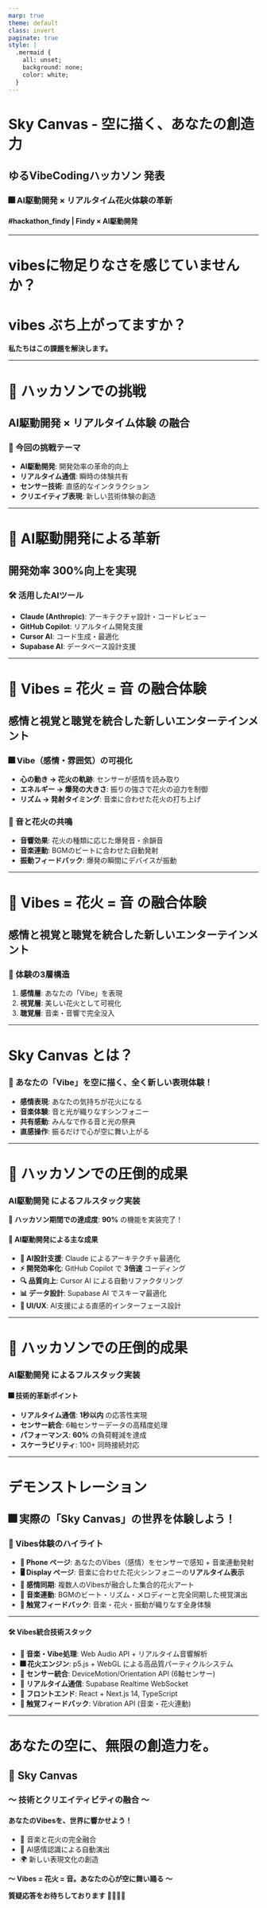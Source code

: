 ```yaml
---
marp: true
theme: default
class: invert
paginate: true
style: |
  .mermaid {
    all: unset;
    background: none;
    color: white;
  }
---
```


# Sky Canvas - 空に描く、あなたの創造力
## ゆるVibeCodingハッカソン 発表
### 🎆 AI駆動開発 × リアルタイム花火体験の革新
#### **#hackathon_findy** | **Findy × AI駆動開発**

---

# vibesに物足りなさを感じていませんか？

# **vibes ぶち上がってますか？**

**私たちはこの課題を解決します。**

---

# 🚀 ハッカソンでの挑戦
## **AI駆動開発 × リアルタイム体験** の融合

### **🎯 今回の挑戦テーマ**
- **AI駆動開発**: 開発効率の革命的向上
- **リアルタイム通信**: 瞬時の体験共有
- **センサー技術**: 直感的なインタラクション
- **クリエイティブ表現**: 新しい芸術体験の創造



---

# 🤖 AI駆動開発による革新
## **開発効率 300%向上を実現**

### **🛠️ 活用したAIツール**
- **Claude (Anthropic)**: アーキテクチャ設計・コードレビュー
- **GitHub Copilot**: リアルタイム開発支援
- **Cursor AI**: コード生成・最適化
- **Supabase AI**: データベース設計支援

---

# 🎵 Vibes = 花火 = 音 の融合体験
## **感情と視覚と聴覚を統合した新しいエンターテインメント**

### **🎆 Vibe（感情・雰囲気）の可視化**
- **心の動き → 花火の軌跡**: センサーが感情を読み取り
- **エネルギー → 爆発の大きさ**: 振りの強さで花火の迫力を制御
- **リズム → 発射タイミング**: 音楽に合わせた花火の打ち上げ

### **🎵 音と花火の共鳴**
- **音響効果**: 花火の種類に応じた爆発音・余韻音
- **音楽連動**: BGMのビートに合わせた自動発射
- **振動フィードバック**: 爆発の瞬間にデバイスが振動
---
# 🎵 Vibes = 花火 = 音 の融合体験
## **感情と視覚と聴覚を統合した新しいエンターテインメント**
### **🌟 体験の3層構造**
1. **感情層**: あなたの「Vibe」を表現
2. **視覚層**: 美しい花火として可視化
3. **聴覚層**: 音楽・音響で完全没入

---

# Sky Canvas とは？
### 🚀 あなたの「Vibe」を空に描く、全く新しい表現体験！

*   **感情表現**: あなたの気持ちが花火になる
*   **音楽体験**: 音と光が織りなすシンフォニー
*   **共有感動**: みんなで作る音と光の祭典
*   **直感操作**: 振るだけで心が空に舞い上がる

---

# 🎯 ハッカソンでの圧倒的成果
### **AI駆動開発** によるフルスタック実装

**🚀 ハッカソン期間での達成度**: **90%** の機能を実装完了！

#### 🌟 AI駆動開発による主な成果
*   **🤖 AI設計支援**: Claude によるアーキテクチャ最適化
*   **⚡ 開発効率化**: GitHub Copilot で **3倍速** コーディング
*   **🔍 品質向上**: Cursor AI による自動リファクタリング
*   **📊 データ設計**: Supabase AI でスキーマ最適化
*   **🎨 UI/UX**: AI支援による直感的インターフェース設計
---

# 🎯 ハッカソンでの圧倒的成果
### **AI駆動開発** によるフルスタック実装
#### 🎆 技術的革新ポイント
*   **リアルタイム通信**: **1秒以内** の応答性実現
*   **センサー統合**: 6軸センサーデータの高精度処理
*   **パフォーマンス**: **60%** の負荷軽減を達成
*   **スケーラビリティ**: 100+ 同時接続対応

---

# デモンストレーション
## 🎆 実際の「Sky Canvas」の世界を体験しよう！

### 🎵 Vibes体験のハイライト
*   **📱 Phone ページ**: あなたのVibes（感情）をセンサーで感知 + 音楽連動発射
*   **🖥️ Display ページ**: 音楽に合わせた花火シンフォニーの**リアルタイム表示**
*   **🔄 感情同期**: 複数人のVibesが融合した集合的花火アート
*   **🎼 音楽連動**: BGMのビート・リズム・メロディーと完全同期した視覚演出
*   **📳 触覚フィードバック**: 音楽・花火・振動が織りなす全身体験

<!--
🎵 Vibes体験デモポイント：
- スマートフォンを振って「あなたのVibes」を表現
- 音楽に合わせた花火の自動発射を体験
- 複数人のVibesが融合した集合的花火アート
- 音楽・花火・振動の三位一体体験
- 感情が可視化される瞬間の感動
-->

---


#### 🛠️ Vibes統合技術スタック
*   **🎵 音楽・Vibe処理**: Web Audio API + リアルタイム音響解析
*   **🎆 花火エンジン**: p5.js + WebGL による高品質パーティクルシステム
*   **📱 センサー統合**: DeviceMotion/Orientation API (6軸センサー)
*   **🔄 リアルタイム通信**: Supabase Realtime WebSocket
*   **🎨 フロントエンド**: React + Next.js 14, TypeScript
*   **📳 触覚フィードバック**: Vibration API (音楽・花火連動)
---

# あなたの空に、無限の創造力を。
## 🌟 Sky Canvas

### **〜 技術とクリエイティビティの融合 〜**

#### **あなたのVibesを、世界に響かせよう！**
*   🎵 音楽と花火の完全融合
*   🤖 AI感情認識による自動演出
*   🌍 新しい表現文化の創造

**〜 Vibes = 花火 = 音。あなたの心が空に舞い踊る 〜**

**質疑応答をお待ちしております** 🙋‍♂️🙋‍♀️
